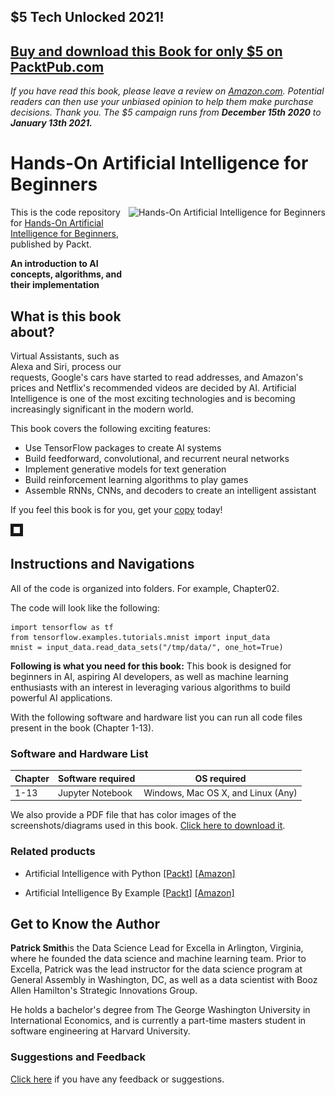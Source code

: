 ## $5 Tech Unlocked 2021!
[Buy and download this Book for only $5 on PacktPub.com](https://www.packtpub.com/product/hands-on-artificial-intelligence-for-beginners/9781788991063)
-----
*If you have read this book, please leave a review on [Amazon.com](https://www.amazon.com/gp/product/1788991060).     Potential readers can then use your unbiased opinion to help them make purchase decisions. Thank you. The $5 campaign         runs from __December 15th 2020__ to __January 13th 2021.__*

# Hands-On Artificial Intelligence for Beginners

<a href="https://www.packtpub.com/big-data-and-business-intelligence/hands-artificial-intelligence-beginners?utm_source=github&utm_medium=repository&utm_campaign=9781788991063"><img src="https://www.packtpub.com/sites/default/files/B10120.png" alt="Hands-On Artificial Intelligence for Beginners" height="256px" align="right"></a>

This is the code repository for [Hands-On Artificial Intelligence for Beginners](https://www.packtpub.com/big-data-and-business-intelligence/hands-artificial-intelligence-beginners?utm_source=github&utm_medium=repository&utm_campaign=9781788991063), published by Packt.

**An introduction to AI concepts, algorithms, and their implementation**

## What is this book about?
Virtual Assistants, such as Alexa and Siri, process our requests, Google's cars have started to read addresses, and Amazon's prices and Netflix's recommended videos are decided by AI. Artificial Intelligence is one of the most exciting technologies and is becoming increasingly significant in the modern world.

This book covers the following exciting features: 
* Use TensorFlow packages to create AI systems
* Build feedforward, convolutional, and recurrent neural networks
* Implement generative models for text generation
* Build reinforcement learning algorithms to play games
* Assemble RNNs, CNNs, and decoders to create an intelligent assistant

If you feel this book is for you, get your [copy](https://www.amazon.com/dp/1788991060) today!

<a href="https://www.packtpub.com/?utm_source=github&utm_medium=banner&utm_campaign=GitHubBanner"><img src="https://raw.githubusercontent.com/PacktPublishing/GitHub/master/GitHub.png" 
alt="https://www.packtpub.com/" border="5" /></a>

## Instructions and Navigations
All of the code is organized into folders. For example, Chapter02.

The code will look like the following:
```
import tensorflow as tf
from tensorflow.examples.tutorials.mnist import input_data
mnist = input_data.read_data_sets("/tmp/data/", one_hot=True)
```

**Following is what you need for this book:**
This book is designed for beginners in AI, aspiring AI developers, as well as machine learning enthusiasts with an interest in leveraging various algorithms to build powerful AI applications.

With the following software and hardware list you can run all code files present in the book (Chapter 1-13).
### Software and Hardware List
| Chapter | Software required | OS required |
| -------- | ------------------------------------ | ----------------------------------- |
| 1-13 | Jupyter Notebook | Windows, Mac OS X, and Linux (Any) |

We also provide a PDF file that has color images of the screenshots/diagrams used in this book. [Click here to download it]().

### Related products
* Artificial Intelligence with Python [[Packt]](https://www.packtpub.com/big-data-and-business-intelligence/artificial-intelligence-python?utm_source=github&utm_medium=repository&utm_campaign=9781786464392 ) [[Amazon]](https://www.amazon.com/dp/178646439X)

* Artificial Intelligence By Example [[Packt]](https://www.packtpub.com/big-data-and-business-intelligence/artificial-intelligence-example?utm_source=github&utm_medium=repository&utm_campaign=) [[Amazon]](https://www.amazon.com/dp/1788990544)


## Get to Know the Author
**Patrick Smith**is the Data Science Lead for Excella in Arlington, Virginia, where he founded the data science and machine learning team. Prior to Excella, Patrick was the lead instructor for the data science program at General Assembly in Washington, DC, as well as a data scientist with Booz Allen Hamilton's Strategic Innovations Group.

He holds a bachelor's degree from The George Washington University in International Economics, and is currently a part-time masters student in software engineering at Harvard University.


### Suggestions and Feedback
[Click here](https://docs.google.com/forms/d/e/1FAIpQLSdy7dATC6QmEL81FIUuymZ0Wy9vH1jHkvpY57OiMeKGqib_Ow/viewform) if you have any feedback or suggestions.


